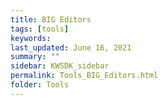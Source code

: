 ```yaml
---
title: BIG Editors
tags: [tools]
keywords: 
last_updated: June 16, 2021
summary: ""
sidebar: KWSDK_sidebar
permalink: Tools_BIG_Editors.html
folder: Tools
---
```

